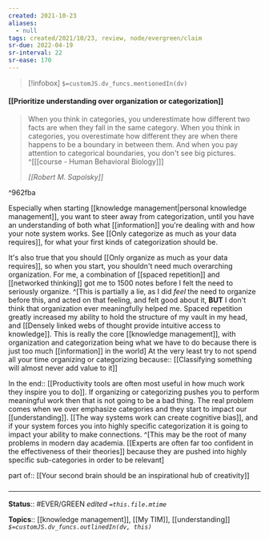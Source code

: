 ```yaml
---
created: 2021-10-23
aliases:
  - null
tags: created/2021/10/23, review, node/evergreen/claim
sr-due: 2022-04-19
sr-interval: 22
sr-ease: 170
---
```

> [!infobox]
`$=customJS.dv_funcs.mentionedIn(dv)`

#### [[Prioritize understanding over organization or categorization]] 

> When you think in categories, you underestimate how different two facts are when they fall in the same category. When you think in categories, you overestimate how different they are when there happens to be a boundary in between them. And when you pay attention to categorical boundaries, you don't see big pictures. 
> ^[[[course - Human Behavioral Biology]]]
>
> <cite>[[Robert M. Sapolsky]]</cite>

^962fba

Especially when starting [[knowledge management|personal knowledge management]], you want to steer away from categorization, 
until you have an understanding of both what [[information]] you're dealing with and how your note system works. See [[Only categorize as much as your data requires]], for what your first kinds of categorization should be.

It's also true that you should [[Only organize as much as your data requires]], so when you start, you shouldn't need
much overarching organization.
For me, a combination of [[spaced repetition]] and [[networked thinking]] got me to 1500 notes before I felt the need to seriously organize.
^[This is partially a lie, as I did *feel* the need to organize before this, and acted on that feeling, and felt good about it, **BUT** I don't think that organization ever meaningfully helped me. Spaced repetition greatly increased my ability to hold the structure of my vault in my head, and [[Densely linked webs of thought provide intuitive access to knowledge]]. This is really the core [[knowledge management]], with organization and categorization being what we have to do because there is just too much [[information]] in the world]
At the very least try to not spend all your time organizing or categorizing 
because:: [[Classifying something will almost never add value to it]]

In the end:: [[Productivity tools are often most useful in how much work they inspire you to do]].
If organizing or categorizing pushes you to perform meaningful work then that is not going to be a bad thing.
The real problem comes when we over emphasize categories and they start to impact our [[understanding]].
[[The way systems work can create cognitive bias]], and if your system forces you into highly specific categorization it is going to impact your ability to make connections.
^[This may be the root of many problems in modern day academia. [[Experts are often far too confident in the effectiveness of their theories]] because they are pushed into highly specific sub-categories in order to be relevant]

part of:: [[Your second brain should be an inspirational hub of creativity]]

### <hr class="footnote"/>

**Status**:: #EVER/GREEN 
*edited `=this.file.mtime`*

**Topics**:: [[knowledge management]], [[My TIM]], [[understanding]]
*`$=customJS.dv_funcs.outlinedIn(dv, this)`*
